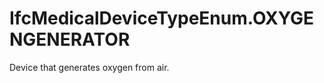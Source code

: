 IfcMedicalDeviceTypeEnum.OXYGENGENERATOR
========================================
Device that generates oxygen from air.


